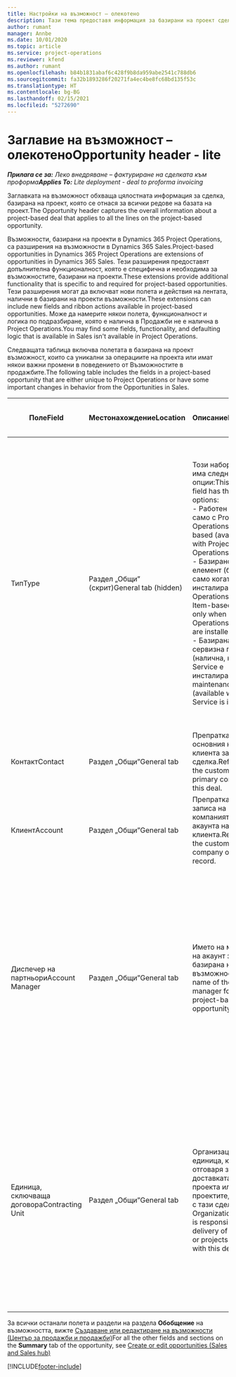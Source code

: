 ```yaml
---
title: Настройки на възможност – олекотено
description: Тази тема предоставя информация за базирани на проект сделки и базирани на проект редове на възможност.
author: rumant
manager: Annbe
ms.date: 10/01/2020
ms.topic: article
ms.service: project-operations
ms.reviewer: kfend
ms.author: rumant
ms.openlocfilehash: b84b1831abaf6c428f9b8da959abe2541c788db6
ms.sourcegitcommit: fa32b1893286f20271fa4ec4be8fc68bd135f53c
ms.translationtype: HT
ms.contentlocale: bg-BG
ms.lasthandoff: 02/15/2021
ms.locfileid: "5272690"
---
```

# <a name="opportunity-header---lite"></a><span data-ttu-id="f5d41-103">Заглавие на възможност – олекотено</span><span class="sxs-lookup"><span data-stu-id="f5d41-103">Opportunity header - lite</span></span>

<span data-ttu-id="f5d41-104">_**Прилага се за:** Леко внедряване – фактуриране на сделката към проформа_</span><span class="sxs-lookup"><span data-stu-id="f5d41-104">_**Applies To:** Lite deployment - deal to proforma invoicing_</span></span>

<span data-ttu-id="f5d41-105">Заглавката на възможност обхваща цялостната информация за сделка, базирана на проект, която се отнася за всички редове на базата на проект.</span><span class="sxs-lookup"><span data-stu-id="f5d41-105">The Opportunity header captures the overall information about a project-based deal that applies to all the lines on the project-based opportunity.</span></span>

<span data-ttu-id="f5d41-106">Възможности, базирани на проекти в Dynamics 365 Project Operations, са разширения на възможности в Dynamics 365 Sales.</span><span class="sxs-lookup"><span data-stu-id="f5d41-106">Project-based opportunities in Dynamics 365 Project Operations are extensions of opportunities in Dynamics 365 Sales.</span></span> <span data-ttu-id="f5d41-107">Тези разширения предоставят допълнителна функционалност, която е специфична и необходима за възможностите, базирани на проекти.</span><span class="sxs-lookup"><span data-stu-id="f5d41-107">These extensions provide additional functionality that is specific to and required for project-based opportunities.</span></span> <span data-ttu-id="f5d41-108">Тези разширения могат да включват нови полета и действия на лентата, налични в базирани на проекти възможности.</span><span class="sxs-lookup"><span data-stu-id="f5d41-108">These extensions can include new fields and ribbon actions available in project-based opportunities.</span></span> <span data-ttu-id="f5d41-109">Може да намерите някои полета, функционалност и логика по подразбиране, която е налична в Продажби не е налична в Project Operations.</span><span class="sxs-lookup"><span data-stu-id="f5d41-109">You may find some fields, functionality, and defaulting logic that is available in Sales isn't available in Project Operations.</span></span>

<span data-ttu-id="f5d41-110">Следващата таблица включва полетата в базирана на проект възможност, които са уникални за операциите на проекта или имат някои важни промени в поведението от Възможностите в продажбите.</span><span class="sxs-lookup"><span data-stu-id="f5d41-110">The following table includes the fields in a project-based opportunity that are either unique to Project Operations or have some important changes in behavior from the Opportunities in Sales.</span></span>

| <span data-ttu-id="f5d41-111">**Поле**</span><span class="sxs-lookup"><span data-stu-id="f5d41-111">**Field**</span></span> | <span data-ttu-id="f5d41-112">**Местонахождение**</span><span class="sxs-lookup"><span data-stu-id="f5d41-112">**Location**</span></span> | <span data-ttu-id="f5d41-113">**Описание**</span><span class="sxs-lookup"><span data-stu-id="f5d41-113">**Description**</span></span> | <span data-ttu-id="f5d41-114">**Въздействие надолу по течението**</span><span class="sxs-lookup"><span data-stu-id="f5d41-114">**Downstream impact**</span></span> |
| --- | --- | --- | --- |
| <span data-ttu-id="f5d41-115">Тип</span><span class="sxs-lookup"><span data-stu-id="f5d41-115">Type</span></span> | <span data-ttu-id="f5d41-116">Раздел „Общи” (скрит)</span><span class="sxs-lookup"><span data-stu-id="f5d41-116">General tab (hidden)</span></span> | <span data-ttu-id="f5d41-117">Този набор от опции има следните опции:</span><span class="sxs-lookup"><span data-stu-id="f5d41-117">This option set field has the following options:</span></span></br><span data-ttu-id="f5d41-118">- Работен (налично само с Project Operations)</span><span class="sxs-lookup"><span data-stu-id="f5d41-118">- Work-based (available only with Project Operations)</span></span></br><span data-ttu-id="f5d41-119">- Базирано на елемент (базиран само когато са инсталирани Project Operations и Sales)</span><span class="sxs-lookup"><span data-stu-id="f5d41-119">- Item-based (available only when Project Operations and Sales are installed)</span></span></br><span data-ttu-id="f5d41-120">- Базирана на сервизна поддръжка (налична, когато Field Service е инсталиран)</span><span class="sxs-lookup"><span data-stu-id="f5d41-120">- Service maintenance-based (available when Field Service is installed)</span></span> | <span data-ttu-id="f5d41-121">Когато използвате Project Operations, стойността на това поле автоматично се задава на **На базата на работа**, което класифицира възможността като базирана на проект.</span><span class="sxs-lookup"><span data-stu-id="f5d41-121">When you use Project Operations, this field value is automatically set to **Work-based** which classifies the Opportunity as project-based.</span></span> <span data-ttu-id="f5d41-122">Възможността трябва да е базирана на проект, за да се активират всички специфични за проекта разширения и функционалност в процеса на продажби надолу по веригата за тази сделка.</span><span class="sxs-lookup"><span data-stu-id="f5d41-122">An Opportunity should be project-based to enable all project-specific extensions and functionality in the downstream sales process for this deal.</span></span> |
| <span data-ttu-id="f5d41-123">Контакт</span><span class="sxs-lookup"><span data-stu-id="f5d41-123">Contact</span></span> | <span data-ttu-id="f5d41-124">Раздел „Общи”</span><span class="sxs-lookup"><span data-stu-id="f5d41-124">General tab</span></span> | <span data-ttu-id="f5d41-125">Препратка към основния контакт на клиента за тази сделка.</span><span class="sxs-lookup"><span data-stu-id="f5d41-125">Reference to the customer's primary contact for this deal.</span></span> | |
| <span data-ttu-id="f5d41-126">Клиент</span><span class="sxs-lookup"><span data-stu-id="f5d41-126">Account</span></span> | <span data-ttu-id="f5d41-127">Раздел „Общи”</span><span class="sxs-lookup"><span data-stu-id="f5d41-127">General tab</span></span> | <span data-ttu-id="f5d41-128">Препратка към записа на компанията или акаунта на клиента.</span><span class="sxs-lookup"><span data-stu-id="f5d41-128">Reference to the customer's company or account record.</span></span> | |
| <span data-ttu-id="f5d41-129">Диспечер на партньори</span><span class="sxs-lookup"><span data-stu-id="f5d41-129">Account Manager</span></span> | <span data-ttu-id="f5d41-130">Раздел „Общи”</span><span class="sxs-lookup"><span data-stu-id="f5d41-130">General tab</span></span> | <span data-ttu-id="f5d41-131">Името на мениджъра на акаунт за тази базирана на проект възможност.</span><span class="sxs-lookup"><span data-stu-id="f5d41-131">The name of the Account manager for this project-based opportunity.</span></span> | <span data-ttu-id="f5d41-132">Мениджърът на акаунтите отговаря за управлението на взаимоотношенията с клиента чрез завършването на този проект.</span><span class="sxs-lookup"><span data-stu-id="f5d41-132">The Account manager is responsible for managing the relationship with the customer through the completion of this project.</span></span> <span data-ttu-id="f5d41-133">Въз основа на резервирания запис на ресурс, свързан с мениджъра на акаунти, договарящата се единица се задава по подразбиране.</span><span class="sxs-lookup"><span data-stu-id="f5d41-133">Based on the bookable resource record tied to the Account manager, the contracting unit is defaulted.</span></span> |
| <span data-ttu-id="f5d41-134">Единица, сключваща договора</span><span class="sxs-lookup"><span data-stu-id="f5d41-134">Contracting Unit</span></span> | <span data-ttu-id="f5d41-135">Раздел „Общи”</span><span class="sxs-lookup"><span data-stu-id="f5d41-135">General tab</span></span> | <span data-ttu-id="f5d41-136">Организационната единица, която отговаря за доставката на проекта или проектите, свързани с тази сделка.</span><span class="sxs-lookup"><span data-stu-id="f5d41-136">The Organization unit that is responsible for the delivery of the project or projects associated with this deal.</span></span> | <span data-ttu-id="f5d41-137">Възложителят е подразделението на компанията, което ще изпълнява проектите след приключване на сделката.</span><span class="sxs-lookup"><span data-stu-id="f5d41-137">The contracting unit is the division of the company that will complete the project(s) after the deal is closed.</span></span> <span data-ttu-id="f5d41-138">Всяко сключващо звено има валута и тази валута се използва за отчитане на приблизителни и действителни разходи, направени по време на проекта.</span><span class="sxs-lookup"><span data-stu-id="f5d41-138">Every contracting unit has a currency, and this currency is used to report estimated and actual costs incurred during the project.</span></span> |

<span data-ttu-id="f5d41-139">За всички останали полета и раздели на раздела **Обобщение** на възможността, вижте [Създаване или редактиране на възможности (Център за продажби и продажби)](https://docs.microsoft.com/dynamics365/sales-enterprise/create-edit-opportunity-sales)</span><span class="sxs-lookup"><span data-stu-id="f5d41-139">For all the other fields and sections on the **Summary** tab of the opportunity, see [Create or edit opportunities (Sales and Sales hub)](https://docs.microsoft.com/dynamics365/sales-enterprise/create-edit-opportunity-sales)</span></span>


[!INCLUDE[footer-include](../../includes/footer-banner.md)]